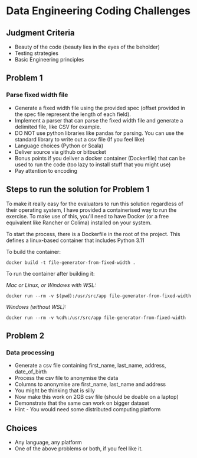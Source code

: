 # Data Engineering Coding Challenges

## Judgment Criteria

- Beauty of the code (beauty lies in the eyes of the beholder)
- Testing strategies
- Basic Engineering principles

## Problem 1

### Parse fixed width file

- Generate a fixed width file using the provided spec (offset provided in the spec file represent the length of each field).
- Implement a parser that can parse the fixed width file and generate a delimited file, like CSV for example.
- DO NOT use python libraries like pandas for parsing. You can use the standard library to write out a csv file (If you feel like)
- Language choices (Python or Scala)
- Deliver source via github or bitbucket
- Bonus points if you deliver a docker container (Dockerfile) that can be used to run the code (too lazy to install stuff that you might use)
- Pay attention to encoding


## Steps to run the solution for Problem 1
To make it really easy for the evaluators to run this solution regardless of their operating system, I have provided a containerised way to run the exercise. To make use of this, you'll need to have Docker (or a free equivalent like Rancher or Colima) installed on your system.

To start the process, there is a Dockerfile in the root of the project. This defines a linux-based container that includes Python 3.11

To build the container:
```shell
docker build -t file-generator-from-fixed-width .
```

To run the container after building it:

_Mac or Linux, or Windows with WSL:_
```shell
docker run --rm -v $(pwd):/usr/src/app file-generator-from-fixed-width
```

_Windows (without WSL):_
```shell
docker run --rm -v %cd%:/usr/src/app file-generator-from-fixed-width
```


## Problem 2

### Data processing

- Generate a csv file containing first_name, last_name, address, date_of_birth
- Process the csv file to anonymise the data
- Columns to anonymise are first_name, last_name and address
- You might be thinking  that is silly
- Now make this work on 2GB csv file (should be doable on a laptop)
- Demonstrate that the same can work on bigger dataset
- Hint - You would need some distributed computing platform

## Choices

- Any language, any platform
- One of the above problems or both, if you feel like it.